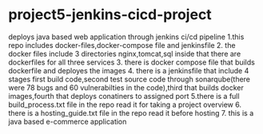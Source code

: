 # project5-jenkins-cicd-project
deploys java based web application through jenkins ci/cd pipeline
1.this repo includes docker-files,docker-compose file and jenkinsfile
2. the docker files include 3 directories nginx,tomcat,sql inside that there are dockerfiles for all three services
3. there is docker compose file that builds dockerfile and deployes the images
4. there is a jenkinsfile that include 4 stages first build code,second test source code through sonarqube(there were 78 bugs and 60 vulnerabilties in the code),third that builds docker images,fourth that deploys conatiners to assigned port
5.there is a full build_process.txt file in the repo read it for taking a project overview
6. there is a hosting_guide.txt file in the repo read it before hosting 
7. this is a java based e-commerce application
